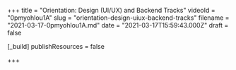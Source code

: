 +++
title = "Orientation: Design (UI/UX) and Backend Tracks"
videoId = "0pmyohlou1A"
slug = "orientation-design-uiux-backend-tracks"
filename = "2021-03-17-0pmyohlou1A.md"
date = "2021-03-17T15:59:43.000Z"
draft = false

[_build]
publishResources = false

+++


